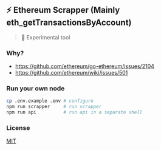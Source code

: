 ## ⚡️ Ethereum Scrapper (Mainly eth_getTransactionsByAccount)

> 🚨 Experimental tool


### Why?

* https://github.com/ethereum/go-ethereum/issues/2104
* https://github.com/ethereum/wiki/issues/501


### Run your own node

```bash
cp .env.example .env # configure
npm run scrapper     # run scrapper
npm run api          # run api in a separate shell
```


### License

[MIT](./LICENSE.md)
